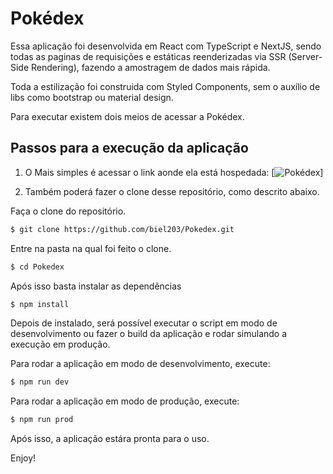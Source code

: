 # Pokédex

Essa aplicação foi desenvolvida em React com TypeScript e NextJS, sendo todas as paginas de requisições e estáticas reenderizadas via SSR (Server-Side Rendering), fazendo a amostragem de dados mais rápida.

Toda a estilização foi construida com Styled Components, sem o auxílio de libs como bootstrap ou material design.

Para executar existem dois meios de acessar a Pokédex.

## Passos para a execução da aplicação

1. O Mais simples é acessar o link aonde ela está hospedada: [![Pokédex](https://pokedex-mrwnhrjp1.vercel.app/)]

2. Também poderá fazer o clone desse repositório, como descrito abaixo.

Faça o clone do repositório.

```bash
$ git clone https://github.com/biel203/Pokedex.git
```

Entre na pasta na qual foi feito o clone.

```bash
$ cd Pokedex
```

Após isso basta instalar as dependências

```bash
$ npm install
```

Depois de instalado, será possível executar o script em modo de desenvolvimento ou fazer o build da aplicação e rodar simulando a execução em produção.

Para rodar a aplicação em modo de desenvolvimento, execute:

```bash
$ npm run dev
```

Para rodar a aplicação em modo de produção, execute:

```bash
$ npm run prod
```

Após isso, a aplicação estára pronta para o uso.

Enjoy!
